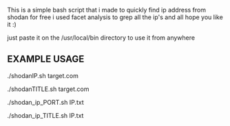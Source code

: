 This is a simple bash script that i made to quickly find ip address from shodan for free i used facet analysis to grep all the ip's and all hope you like it :)

just paste it on the /usr/local/bin directory to use it from anywhere

## EXAMPLE USAGE ##

./shodanIP.sh target.com

./shodanTITLE.sh target.com

./shodan_ip_PORT.sh IP.txt

./shodan_ip_TITLE.sh IP.txt
